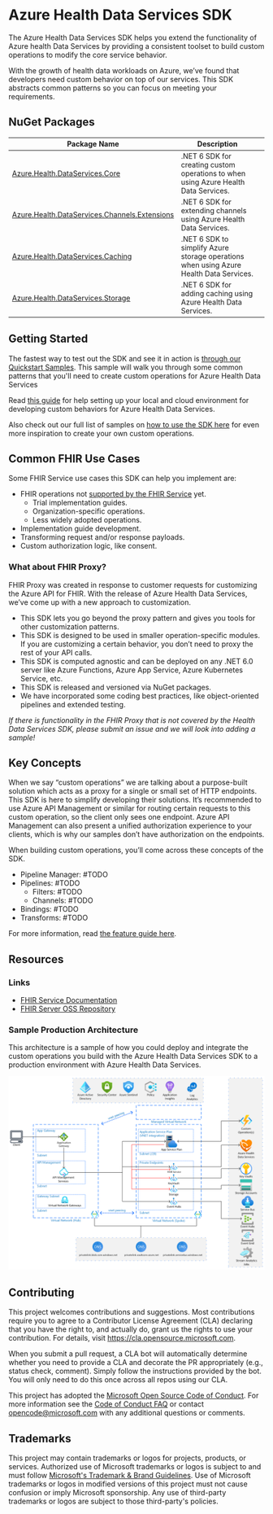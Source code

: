 # Azure Health Data Services SDK

The Azure Health Data Services SDK helps you extend the functionality of Azure health Data Services by providing a consistent toolset to build custom operations to modify the core service behavior.

With the growth of health data workloads on Azure, we’ve found that developers need custom behavior on top of our services. This SDK abstracts common patterns so you can focus on meeting your requirements.

## NuGet Packages

| Package Name | Description | |
| --- | --- | --- |
| [Azure.Health.DataServices.Core](https://www.nuget.org/packages/Microsoft.Health.DataServices.Core/) | .NET 6 SDK for creating custom operations to when using Azure Health Data Services. |
| [Azure.Health.DataServices.Channels.Extensions](https://www.nuget.org/packages/Microsoft.Health.DataServices.Channels.Extensions/) | .NET 6 SDK for extending channels using Azure Health Data Services. |
| [Azure.Health.DataServices.Caching](https://www.nuget.org/packages/Microsoft.Health.DataServices.Caching/) | .NET 6 SDK to simplify Azure storage operations when using Azure Health Data Services. |
| [Azure.Health.DataServices.Storage](https://www.nuget.org/packages/Microsoft.Health.DataServices.Storage/) | .NET 6 SDK for adding caching using Azure Health Data Services. |

## Getting Started

The fastest way to test out the SDK and see it in action is [through our Quickstart Samples](./samples/Quickstart.README.md). This sample will walk you through some common patterns that you'll need to create custom operations for Azure Health Data Services

Read [this guide](./docs/dev_setup.md) for help setting up your local and cloud environment for developing custom behaviors for Azure Health Data Services.

Also check out our full list of samples on [how to use the SDK here](./samples/README.md) for even more inspiration to create your own custom operations.

## Common FHIR Use Cases

Some FHIR Service use cases this SDK can help you implement are:

- FHIR operations not [supported by the FHIR Service](https://docs.microsoft.com/azure/healthcare-apis/fhir/fhir-features-supported#extended-operations) yet.
  - Trial implementation guides.
  - Organization-specific operations.
  - Less widely adopted operations.
- Implementation  guide development.
- Transforming request and/or response payloads.
- Custom authorization logic, like consent.

### What about FHIR Proxy? 

FHIR Proxy was created in response to customer requests for customizing the Azure API for FHIR. With the release of Azure Health Data Services, we’ve come up with a new approach to customization.

- This SDK lets you go beyond the proxy pattern and gives you tools for other customization patterns.
- This SDK is designed to be used in smaller operation-specific modules. If you are customizing a certain behavior, you don’t need to proxy the rest of your API calls.
- This SDK is computed agnostic and can be deployed on any .NET 6.0 server like Azure Functions, Azure App Service, Azure Kubernetes Service, etc.
- This SDK is released and versioned via NuGet packages.
- We have incorporated some coding best practices, like object-oriented pipelines and extended testing.

*If there is functionality in the FHIR Proxy that is not covered by the Health Data Services SDK, please submit an issue and we will look into adding a sample!*

## Key Concepts

When we say “custom operations” we are talking about a purpose-built solution which acts as a proxy for a single or small set of HTTP endpoints. This SDK is here to simplify developing their solutions. It’s recommended to use Azure API Management or similar for routing certain requests to this custom operation, so the client only sees one endpoint. Azure API Management can also present a unified authorization experience to your clients, which is why our samples don’t have authorization on the endpoints. 

When building custom operations, you’ll come across these concepts of the SDK.

- Pipeline Manager: #TODO
- Pipelines: #TODO
  - Filters: #TODO
  - Channels: #TODO
- Bindings: #TODO
- Transforms: #TODO

For more information, read [the feature guide here](./docs/features.md).

## Resources

### Links

- [FHIR Service Documentation](https://docs.microsoft.com/azure/healthcare-apis/fhir/overview)
- [FHIR Server OSS Repository](https://github.com/microsoft/fhir-server)
 
### Sample Production Architecture

This architecture is a sample of how you could deploy and integrate the custom operations you build with the Azure Health Data Services SDK to a production environment with Azure Health Data Services.

![](./docs/images/HealthcareAPIInfastructure20220815.png)

## Contributing

This project welcomes contributions and suggestions.  Most contributions require you to agree to a
Contributor License Agreement (CLA) declaring that you have the right to, and actually do, grant us
the rights to use your contribution. For details, visit https://cla.opensource.microsoft.com.

When you submit a pull request, a CLA bot will automatically determine whether you need to provide
a CLA and decorate the PR appropriately (e.g., status check, comment). Simply follow the instructions
provided by the bot. You will only need to do this once across all repos using our CLA.

This project has adopted the [Microsoft Open Source Code of Conduct](https://opensource.microsoft.com/codeofconduct/).
For more information see the [Code of Conduct FAQ](https://opensource.microsoft.com/codeofconduct/faq/) or
contact [opencode@microsoft.com](mailto:opencode@microsoft.com) with any additional questions or comments.

## Trademarks

This project may contain trademarks or logos for projects, products, or services. Authorized use of Microsoft 
trademarks or logos is subject to and must follow 
[Microsoft's Trademark & Brand Guidelines](https://www.microsoft.com/en-us/legal/intellectualproperty/trademarks/usage/general).
Use of Microsoft trademarks or logos in modified versions of this project must not cause confusion or imply Microsoft sponsorship.
Any use of third-party trademarks or logos are subject to those third-party's policies.
